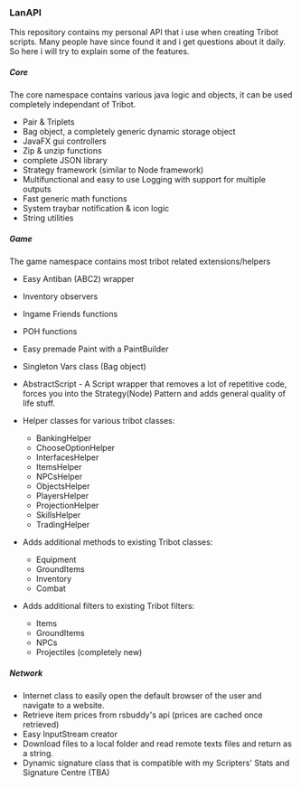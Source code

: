 ### LanAPI
This repository contains my personal API that i use when creating Tribot scripts. Many people have since found it and i get questions about it daily. So here i will try to explain some of the features.

##### Core
The core namespace contains various java logic and objects, it can be used completely independant of Tribot.
* Pair & Triplets
* Bag object, a completely generic dynamic storage object
* JavaFX gui controllers
* Zip & unzip functions
* complete JSON library
* Strategy framework (similar to Node framework)
* Multifunctional and easy to use Logging with support for multiple outputs
* Fast generic math functions
* System traybar notification & icon logic
* String utilities

##### Game
The game namespace contains most tribot related extensions/helpers
* Easy Antiban (ABC2) wrapper
* Inventory observers
* Ingame Friends functions
* POH functions
* Easy premade Paint with a PaintBuilder
* Singleton Vars class (Bag object)
* AbstractScript - A Script wrapper that removes a lot of repetitive code, forces you into the Strategy(Node) Pattern and adds general quality of life stuff.

* Helper classes for various tribot classes:
    * BankingHelper
    * ChooseOptionHelper
    * InterfacesHelper
    * ItemsHelper
    * NPCsHelper
    * ObjectsHelper
    * PlayersHelper
    * ProjectionHelper
    * SkillsHelper
    * TradingHelper

* Adds additional methods to existing Tribot classes:
    * Equipment
    * GroundItems
    * Inventory
    * Combat
    
* Adds additional filters to existing Tribot filters:
    * Items
    * GroundItems
    * NPCs
    * Projectiles (completely new)
    
##### Network
* Internet class to easily open the default browser of the user and navigate to a website.
* Retrieve item prices from rsbuddy's api (prices are cached once retrieved)
* Easy InputStream creator
* Download files to a local folder and read remote texts files and return as a string.
* Dynamic signature class that is compatible with my Scripters' Stats and Signature Centre (TBA)
